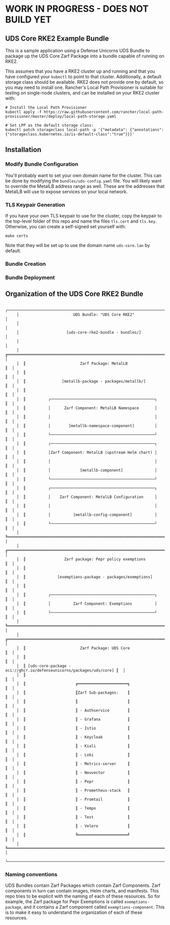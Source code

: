                                            
# WORK IN PROGRESS - DOES NOT BUILD YET

## UDS Core RKE2 Example Bundle

This is a sample application using a Defense Unicorns UDS Bundle to package up 
the UDS Core Zarf Package into a bundle capable of running on RKE2.

This assumes that you have a RKE2 cluster up and running and that you have
configured your `kubectl` to point to that cluster. Additionally, a default
storage class should be available. RKE2 does not provide one by default, so
you may need to install one. Rancher's Local Path Provisioner is suitable for
testing on single-node clusters, and can be installed on your RKE2 cluster with:

```shell
# Install the Local Path Provisioner
kubectl apply -f https://raw.githubusercontent.com/rancher/local-path-provisioner/master/deploy/local-path-storage.yaml

# Set LPP as the default storage class:
kubectl patch storageclass local-path -p '{"metadata": {"annotations":{"storageclass.kubernetes.io/is-default-class":"true"}}}'
```

## Installation

### Modify Bundle Configuration

You'll probably want to set your own domain name for the cluster. This can be
done by modifying the `bundles/uds-config.yaml` file. You will likely want to
override the MetalLB address range as well. These are the addresses that MetalLB
will use to expose services on your local network.

### TLS Keypair Generation

If you have your own TLS keypair to use for the cluster, copy the keypair to the
top-level folder of this repo and name the files `tls.cert` and `tls.key`.
Otherwise, you can create a self-signed set yourself with:

```shell
make certs
```

Note that they will be set up to use the domain name `uds-core.lan` by default.

### Bundle Creation



### Bundle Deployment

## Organization of the UDS Core RKE2 Bundle

```ascii                                                   
     ┌────────────────────────────────────────────────────────────────────────────┐
     │                        UDS Bundle: "UDS Core RKE2"                         │
     │                                                                            │
     │                     [uds-core-rke2-bundle - bundles/]                      │
     │                                                                            │
     │  ╔══════════════════════════════════════════════════════════════════════╗  │
     │  ║                        Zarf Package: MetalLB                         ║  │
     │  ║                                                                      ║  │
     │  ║                [metallb-package - packages/metallb/]                 ║  │
     │  ║                                                                      ║  │
     │  ║          ┌──────────────────────────────────────────────┐            ║  │
     │  ║          │      Zarf Component: MetalLB Namespace       │            ║  │
     │  ║          │                                              │            ║  │
     │  ║          │        [metallb-namespace-component]         │            ║  │
     │  ║          └──────────────────────────────────────────────┘            ║  │
     │  ║          ┌──────────────────────────────────────────────┐            ║  │
     │  ║          │Zarf Component: MetalLB (upstream Helm chart) │            ║  │
     │  ║          │                                              │            ║  │
     │  ║          │             [metallb-component]              │            ║  │
     │  ║          └──────────────────────────────────────────────┘            ║  │
     │  ║          ┌──────────────────────────────────────────────┐            ║  │
     │  ║          │    Zarf Component: MetalLB Configuration     │            ║  │
     │  ║          │                                              │            ║  │
     │  ║          │          [metallb-config-component]          │            ║  │
     │  ║          └──────────────────────────────────────────────┘            ║  │
     │  ╚══════════════════════════════════════════════════════════════════════╝  │
     │  ╔══════════════════════════════════════════════════════════════════════╗  │
     │  ║                 Zarf package: Pepr policy exemptions                 ║  │
     │  ║                                                                      ║  │
     │  ║              [exemptions-package - packages/exemptions]              ║  │
     │  ║                                                                      ║  │
     │  ║          ┌──────────────────────────────────────────────┐            ║  │
     │  ║          │          Zarf Component: Exemptions          │            ║  │
     │  ║          └──────────────────────────────────────────────┘            ║  │
     │  ╚══════════════════════════════════════════════════════════════════════╝  │
     │  ╔══════════════════════════════════════════════════════════════════════╗  │
     │  ║                        Zarf Package: UDS Core                        ║  │
     │  ║                                                                      ║  │
     │  ║ [uds-core-package - oci://ghcr.io/defenseunicorns/packages/uds/core] ║  │
     │  ║                                                                      ║  │
     │  ║                      ╔══════════════════════╗                        ║  │
     │  ║                      ║Zarf Sub-packages:    ║                        ║  │
     │  ║                      ║                      ║                        ║  │
     │  ║                      ║ - Authservice        ║                        ║  │
     │  ║                      ║ - Grafana            ║                        ║  │
     │  ║                      ║ - Istio              ║                        ║  │
     │  ║                      ║ - Keycloak           ║                        ║  │
     │  ║                      ║ - Kiali              ║                        ║  │
     │  ║                      ║ - Loki               ║                        ║  │
     │  ║                      ║ - Metrics-server     ║                        ║  │
     │  ║                      ║ - Neuvector          ║                        ║  │
     │  ║                      ║ - Pepr               ║                        ║  │
     │  ║                      ║ - Prometheus-stack   ║                        ║  │
     │  ║                      ║ - Promtail           ║                        ║  │
     │  ║                      ║ - Tempo              ║                        ║  │
     │  ║                      ║ - Test               ║                        ║  │
     │  ║                      ║ - Velero             ║                        ║  │
     │  ║                      ╚══════════════════════╝                        ║  │
     │  ╚══════════════════════════════════════════════════════════════════════╝  │
     └────────────────────────────────────────────────────────────────────────────┘
```

### Naming conventions

UDS Bundles contain Zarf Packages which contain Zarf Components. Zarf components
in turn can contain images, Helm charts, and manifests. This repo tries to be
explicit with the naming of each of these resources. So for example, the Zarf
package for Pepr Exemptions is called `exemptions-package`, and it contains
a Zarf component called `exemptions-component`. This is to make it easy to
understand the organization of each of these resources.
